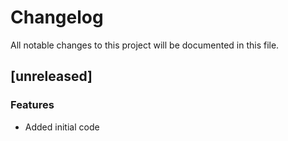 # Changelog

All notable changes to this project will be documented in this file.

## [unreleased]

### Features

- Added initial code

<!-- generated by git-cliff -->
